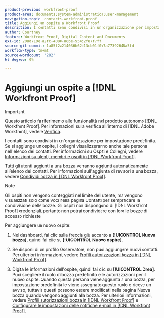 ```yaml
---
product-previous: workfront-proof
product-area: documents;system-administration;user-management
navigation-topic: contacts-workfront-proof
title: Aggiungi un ospite a Workfront Proof
description: I contatti sono condivisi in un'organizzazione per impostazione predefinita. Se si aggiunge un ospite, i colleghi visualizzeranno anche tale persona nell'elenco dei contatti. Per informazioni su Ospiti e Colleghi, vedere Informazioni su utenti, membri e ospiti in Workfront Proof.
author: Courtney
feature: Workfront Proof, Digital Content and Documents
exl-id: 208d719e-a2fc-4080-88be-954c2f87f7ff
source-git-commit: 1a85f2a214036b62d13cb01f0b7a77392648a5fd
workflow-type: tm+mt
source-wordcount: '282'
ht-degree: 0%

---
```


# Aggiungi un ospite a [!DNL Workfront Proof]

>[!IMPORTANT]
>
>Questo articolo fa riferimento alle funzionalità nel prodotto autonomo [!DNL Workfront Proof]. Per informazioni sulla verifica all&#39;interno di [!DNL Adobe Workfront], vedere [Verifica](../../../review-and-approve-work/proofing/proofing.md).

I contatti sono condivisi in un&#39;organizzazione per impostazione predefinita. Se si aggiunge un ospite, i colleghi visualizzeranno anche tale persona nell&#39;elenco dei contatti. Per informazioni su Ospiti e Colleghi, vedere [Informazioni su utenti, membri e ospiti in [!DNL Workfront Proof]](../../../workfront-proof/wp-mnguserscontacts/contacts/use-members-guests.md).

Tutti gli utenti aggiunti a una bozza verranno aggiunti automaticamente all’elenco dei contatti. Per informazioni sull&#39;aggiunta di revisori a una bozza, vedere [Condividi bozza in [!DNL Workfront Proof]](../../../workfront-proof/wp-work-proofsfiles/share-proofs-and-files/share-proof.md).

>[!NOTE]
>
>Gli ospiti non vengono conteggiati nel limite dell’utente, ma vengono visualizzati solo come voci nella pagina Contatti per semplificare la condivisione delle bozze. Gli ospiti non dispongono di [!DNL Workfront Proof] credenziali, pertanto non potrai condividere con loro le bozze di accesso richieste

Per aggiungere un nuovo ospite:

1. Nel dashboard, fai clic sulla freccia giù accanto a **[!UICONTROL Nuova bozza]**, quindi fai clic su **[!UICONTROL Nuovo ospite]**.

1. Se disponi di un profilo Osservatore, non puoi aggiungere nuovi contatti. Per ulteriori informazioni, vedere [Profili autorizzazioni bozza in [!DNL Workfront Proof]](../../../workfront-proof/wp-acct-admin/account-settings/proof-perm-profiles-in-wp.md).
1. Digita le informazioni dell&#39;ospite, quindi fai clic su **[!UICONTROL Crea]**. Puoi scegliere il ruolo di bozza predefinito e le autorizzazioni per il nuovo ospite. Quando questa persona viene aggiunta a una bozza, per impostazione predefinita le viene assegnato questo ruolo e riceve un avviso, tuttavia questi possono essere modificati nella pagina Nuova bozza quando vengono aggiunti alla bozza.
Per ulteriori informazioni, vedere [Profili autorizzazioni bozza in [!DNL Workfront Proof]](../../../workfront-proof/wp-acct-admin/account-settings/proof-perm-profiles-in-wp.md) e [Configurare le impostazioni delle notifiche e-mail in [!DNL Workfront Proof]](../../../workfront-proof/wp-emailsntfctns/email-alerts/config-email-notification-settings-wp.md).
